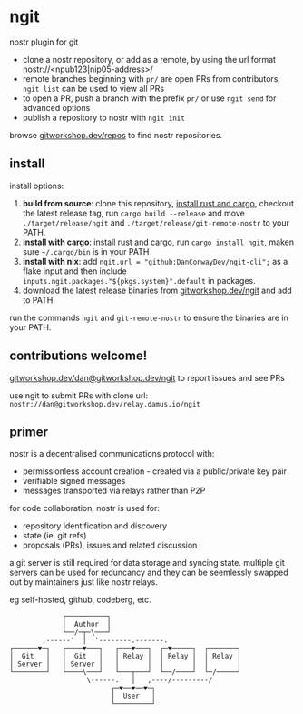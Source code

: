 # ngit

nostr plugin for git

- clone a nostr repository, or add as a remote, by using the url format nostr://<npub123|nip05-address>/<identifier>
- remote branches beginning with `pr/` are open PRs from contributors; `ngit list` can be used to view all PRs
- to open a PR, push a branch with the prefix `pr/` or use `ngit send` for advanced options
- publish a repository to nostr with `ngit init`

browse [gitworkshop.dev/repos](https://gitworkshop.dev/repos) to find nostr repositories.

## install

install options:

1. **build from source**: clone this repository, [install rust and cargo](https://www.rust-lang.org/tools/install), checkout the latest release tag, run `cargo build --release` and move `./target/release/ngit` and `./target/release/git-remote-nostr` to your PATH.
2. **install with cargo**: [install rust and cargo](https://www.rust-lang.org/tools/install), run `cargo install ngit`, maken sure `~/.cargo/bin` is in your PATH
3. **install with nix**: add `ngit.url = "github:DanConwayDev/ngit-cli";` as a flake input and then include `inputs.ngit.packages."${pkgs.system}".default` in packages.
4. download the latest release binaries from [gitworkshop.dev/ngit](https://gitworkshop.dev/ngit) and add to PATH

run the commands `ngit` and `git-remote-nostr` to ensure the binaries are in your PATH.

## contributions welcome!

[gitworkshop.dev/dan@gitworkshop.dev/ngit](https://gitworkshop.dev/dan@gitworkshop.dev/ngit) to report issues and see PRs

use ngit to submit PRs with clone url: `nostr://dan@gitworkshop.dev/relay.damus.io/ngit`

## primer

nostr is a decentralised communications protocol with:

- permissionless account creation - created via a public/private key pair
- verifiable signed messages
- messages transported via relays rather than P2P

for code collaboration, nostr is used for:

- repository identification and discovery
- state (ie. git refs)
- proposals (PRs), issues and related discussion

a git server is still required for data storage and syncing state. multiple git servers can be used for reduncancy and they can be seemlessly swapped out by maintainers just like nostr relays.

eg self-hosted, github, codeberg, etc.

```
             ┌──────────┐
             │  Author  │
             └──/─┬─\───┘
        ,------'  │  '--------.-------.
┌──────▼─┐   ┌────▼───┐   ┌───▼───┐  ┌─▼─────┐  ┌───────┐
│  Git   │   │  Git   │   │ Relay │  │ Relay │  │ Relay │
│ Server │   │ Server │   │       │  │       │  │       │
└────────┘   └────\───┘   └───┬───┘  └──/────┘  └─/─────┘
                   \------.   │   ,----/---------/
                         ┌─▼──▼──▼─┐
                         │  User   │
                         └─────────┘
```

